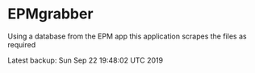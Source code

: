 # EPMgrabber
Using a database from the EPM app this application scrapes the files as required


Latest backup: Sun Sep 22 19:48:02 UTC 2019
